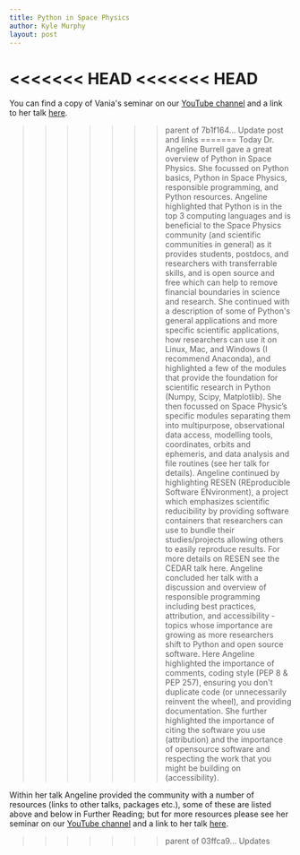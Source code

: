 ```yaml
---
title: Python in Space Physics
author: Kyle Murphy
layout: post
---
```


<<<<<<< HEAD
<<<<<<< HEAD
=======





You can find a copy of Vania's seminar on our [YouTube channel][1] and a link to her talk [here][2].

[1]:https://www.youtube.com/channel/UCNlOK9mCmI3V111EHQRCuEQ
[2]:https://github.com/MSOLSS/MagSeminars/blob/master/presentations/2020_Mag_Seminar_Burrell.pdf
>>>>>>> parent of 7b1f164... Update post and links
=======
Today Dr. Angeline Burrell gave a great overview of Python in Space Physics. She focussed on Python basics, Python in Space Physics, responsible programming, and Python resources. Angeline highlighted that Python is in the top 3 computing languages and is beneficial to the Space Physics community (and scientific communities in general) as it provides students, postdocs, and researchers with transferrable skills, and is open source and free which can help to remove financial boundaries in science and research. She continued with a description of some of Python's general applications and more specific scientific applications, how researchers can use it on Linux, Mac, and Windows (I recommend Anaconda), and highlighted a few of the modules that provide the foundation for scientific research in Python (Numpy, Scipy, Matplotlib). She then focussed on Space Physic’s specific modules separating them into multipurpose, observational data access, modelling tools, coordinates, orbits and ephemeris, and data analysis and file routines (see her talk for details). Angeline continued by highlighting RESEN (REproducible Software ENvironment), a project which emphasizes scientific reducibility by providing software containers that researchers can use to bundle their studies/projects allowing others to easily reproduce results. For more details on RESEN see the CEDAR talk here. Angeline concluded her talk with a discussion and overview of responsible programming including best practices, attribution, and accessibility - topics whose importance are growing as more researchers shift to Python and open source software. Here Angeline highlighted the importance of comments, coding style (PEP 8 & PEP 257), ensuring you don't duplicate code (or unnecessarily reinvent the wheel), and providing documentation. She further highlighted the importance of citing the software you use (attribution) and the importance of opensource software and respecting the work that you might be building on (accessibility).

Within her talk Angeline provided the community with a number of resources (links to other talks, packages etc.), some of these are listed above and below in Further Reading; but for more resources please see her seminar on our [YouTube channel][1] and a link to her talk [here][2].

[1]:https://www.youtube.com/channel/UCNlOK9mCmI3V111EHQRCuEQ
[2]:https://github.com/MSOLSS/MagSeminars/blob/master/presentations/2020_Mag_Seminar_Burrell.pdf
>>>>>>> parent of 03ffca9... Updates
